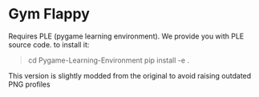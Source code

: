 # Gym Flappy

Requires PLE (pygame learning environment). We provide you with PLE source code. to install it:

> cd Pygame-Learning-Environment
> pip install -e .

This version is slightly modded from the original to avoid raising outdated PNG profiles 
